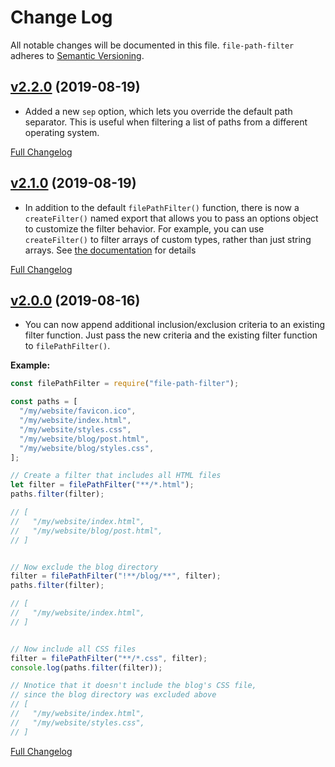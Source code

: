 Change Log
=======================================
All notable changes will be documented in this file. `file-path-filter` adheres to [Semantic Versioning](http://semver.org/).


[v2.2.0](https://github.com/JS-DevTools/file-path-filter/tree/v2.2.0) (2019-08-19)
---------------------------------------------------------------------------------------------

- Added a new `sep` option, which lets you override the default path separator. This is useful when filtering a list of paths from a different operating system.

[Full Changelog](https://github.com/JS-DevTools/file-path-filter/compare/v2.1.0...v2.2.0)



[v2.1.0](https://github.com/JS-DevTools/file-path-filter/tree/v2.1.0) (2019-08-19)
---------------------------------------------------------------------------------------------

- In addition to the default `filePathFilter()` function, there is now a `createFilter()` named export that allows you to pass an options object to customize the filter behavior. For example, you can use `createFilter()` to filter arrays of custom types, rather than just string arrays. See [the documentation](README.md#createfilteroptions-criteria) for details

[Full Changelog](https://github.com/JS-DevTools/file-path-filter/compare/v2.0.1...v2.1.0)



[v2.0.0](https://github.com/JS-DevTools/file-path-filter/tree/v2.0.0) (2019-08-16)
---------------------------------------------------------------------------------------------

- You can now append additional inclusion/exclusion criteria to an existing filter function. Just pass the new criteria and the existing filter function to `filePathFilter()`.

**Example:**

```javascript
const filePathFilter = require("file-path-filter");

const paths = [
  "/my/website/favicon.ico",
  "/my/website/index.html",
  "/my/website/styles.css",
  "/my/website/blog/post.html",
  "/my/website/blog/styles.css",
];

// Create a filter that includes all HTML files
let filter = filePathFilter("**/*.html");
paths.filter(filter);

// [
//   "/my/website/index.html",
//   "/my/website/blog/post.html",
// ]


// Now exclude the blog directory
filter = filePathFilter("!**/blog/**", filter);
paths.filter(filter);

// [
//   "/my/website/index.html",
// ]


// Now include all CSS files
filter = filePathFilter("**/*.css", filter);
console.log(paths.filter(filter));

// Nnotice that it doesn't include the blog's CSS file,
// since the blog directory was excluded above
// [
//   "/my/website/index.html",
//   "/my/website/styles.css",
// ]
```

[Full Changelog](https://github.com/JS-DevTools/file-path-filter/compare/v1.0.3...v2.0.0)
